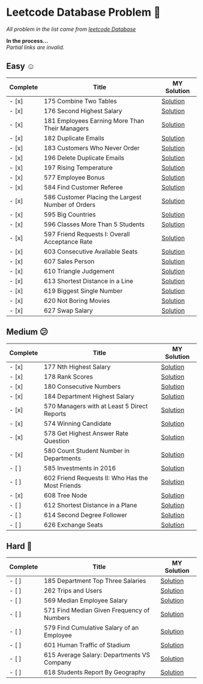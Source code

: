 # Leetcode Database Problem :paw_prints:
*All problem in the list came from [leetcode Database](https://leetcode.com/problemset/database/)*

**In the process...**   
*Partial links are invalid.*

## Easy :relaxed:

|Complete | Title |	MY Solution  
|----------- | ------------------- | ----------
|- [x] | 175	Combine Two Tables	 | [Solution]()
|- [x] | 176	Second Highest Salary     | [Solution]()
|- [x] | 181	Employees Earning More Than Their Managers | [Solution]()    	
|- [x] | 182	Duplicate Emails    	 | [Solution]()
|- [x] | 183	Customers Who Never Order    	 | [Solution]()
|- [x] | 196	Delete Duplicate Emails | [Solution]()
|- [x] | 197	Rising Temperature    	 | [Solution]()
|- [x] | 577	Employee Bonus     | [Solution]()
|- [x] | 584	Find Customer Referee    	 | [Solution]()
|- [x] | 586	Customer Placing the Largest Number of Orders | [Solution]()    
|- [x] | 595	Big Countries    | [Solution]()
|- [x] | 596	Classes More Than 5 Students    | [Solution]() 	
- [x] | 597	Friend Requests I: Overall Acceptance Rate     | [Solution]()
- [x] | 603	Consecutive Available Seats   | [Solution]()
- [x] | 607	Sales Person    	 | [Solution]()
- [x] | 610	Triangle Judgement     | [Solution]()
- [x] | 613	Shortest Distance in a Line     | [Solution]()
- [x] | 619	Biggest Single Number     | [Solution]()
- [x] | 620	Not Boring Movies     | [Solution]()
- [x] | 627	Swap Salary     | [Solution]()

## Medium :confused:

Complete | Title |	MY Solution
----------- | ------------------- | ----------
- [x] | 177	Nth Highest Salary | [Solution]()
- [x] | 178	Rank Scores   | [Solution]()
- [x] | 180	Consecutive Numbers | [Solution]()
- [x] | 184	Department Highest Salary | [Solution]()
- [x] | 570	Managers with at Least 5 Direct Reports  | [Solution]()   
- [x] | 574	Winning Candidate     | [Solution]()
- [x] | 578	Get Highest Answer Rate Question     | [Solution]()
- [x] | 580	Count Student Number in Departments   | [Solution]()
- [ ] | 585	Investments in 2016    | [Solution]()
- [ ] | 602	Friend Requests II: Who Has the Most Friends | [Solution]()   
- [x] | 608	Tree Node    		 | [Solution]()
- [ ] | 612	Shortest Distance in a Plane    | [Solution]()
- [ ] | 614	Second Degree Follower     | [Solution]()
- [ ] | 626	Exchange Seats     | [Solution]()


## Hard :dizzy:

Complete | Title |	MY Solution
----------- | ------------------- | ----------
- [ ] | 185	Department Top Three Salaries  | [Solution]()
- [ ] | 262	Trips and Users    | [Solution]()
- [ ] | 569	Median Employee Salary     | [Solution]()
- [ ] | 571	Find Median Given Frequency of Numbers | [Solution]()
- [ ] | 579	Find Cumulative Salary of an Employee    | [Solution]()
- [ ] | 601	Human Traffic of Stadium   	 | [Solution]()
- [ ] | 615	Average Salary: Departments VS Company	 | [Solution]()
- [ ] | 618	Students Report By Geography | [Solution]()
